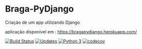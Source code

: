 # Braga-PyDjango
Criação de um app utilizando Django

aplicação disponivel em : https://bragapydjango.herokuapp.com/

[![Build Status](https://travis-ci.com/htjoao/Braga-PyDjango.svg?branch=main)](https://travis-ci.com/htjoao/Braga-PyDjango)
[![Updates](https://pyup.io/repos/github/htjoao/Braga-PyDjango/shield.svg)](https://pyup.io/repos/github/htjoao/Braga-PyDjango/)
[![Python 3](https://pyup.io/repos/github/htjoao/Braga-PyDjango/python-3-shield.svg)](https://pyup.io/repos/github/htjoao/Braga-PyDjango/)
[![codecov](https://codecov.io/gh/htjoao/Braga-PyDjango/branch/main/graph/badge.svg?token=DD5ADAAS2K)](https://codecov.io/gh/htjoao/Braga-PyDjango)